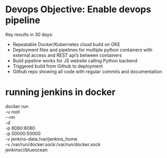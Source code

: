 # Devops Objective: Enable devops pipeline
Key results in 30 days:
- Repeatable Docker/Kubernetes cloud build on GKE
- Deployment files and pipelines for multiple python containers with external access and REST api’s between containers
- Build pipeline works for JS website calling Python backend
- Triggered build from Github to deployment
- Github repo showing all code with regular commits and documentation

# running jenkins in docker
docker run \
  -u root \
  --rm \
  -d \
  -p 8080:8080 \
  -p 50000:50000 \
  -v jenkins-data:/var/jenkins_home \
  -v /var/run/docker.sock:/var/run/docker.sock \
  jenkinsci/blueocean